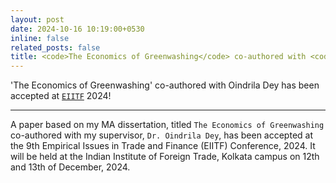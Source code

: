 ```yaml
---
layout: post
date: 2024-10-16 10:19:00+0530
inline: false
related_posts: false
title: <code>The Economics of Greenwashing</code> co-authored with <code>Dr. Oindrila Dey</code> has been accepted at the <code>9th EIITF, 2024</code>!
---
```


'The Economics of Greenwashing' co-authored with Oindrila Dey has been accepted at [`EIITF`](https://eiitf.iift.ac.in/eiitf9/index.asp) 2024!

---

A paper based on my MA dissertation, titled `The Economics of Greenwashing` co-authored with my supervisor, `Dr. Oindrila Dey`, has been accepted at the 9th Empirical Issues in Trade and Finance (EIITF) Conference, 2024. It will be held at the Indian Institute of Foreign Trade, Kolkata campus on 12th and 13th of December, 2024.
